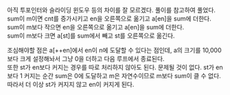 아직 투포인터와 슬라이딩 윈도우 등의 차이를 잘 모르겠다. 풀이를 참고하여 풀었다.   
sum이 m이면 cnt를 증가시키고 en을 오른쪽으로 옮기고 a[en]을 sum에 더한다.  
sum이 m보다 작으면 en을 오른쪽으로 옮기고 a[en]을 sum에 더한다.   
sum이 m보다 크면 a[st]를 sum에서 빼고 st를 오른쪽으로 옮긴다.  

조심해야할 점은 a[++en]에서 en이 n에 도달할 수 있다는 점인데, a의 크기를 10,000보다 크게 설정해놔서 그냥 0을 더하고 다음 루프에서 종료된다.   
또한 st가 en보다 커지는 경우를 따로 처리하지 않아도 된다. 문제될 것이 없다. st가 en보다 1 커지는 순간 sum은 0에 도달하고 m은 자연수이므로 m보다 sum이 클 수 없다. 따라서 더 이상 st가 커지지 않고 en이 커지게 된다.